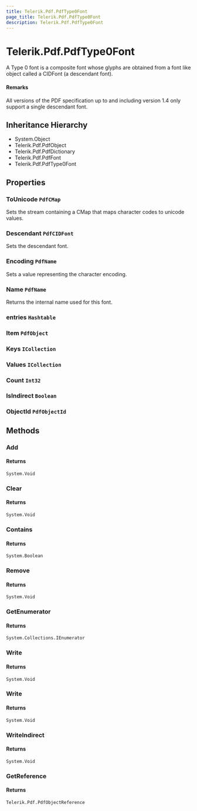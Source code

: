 ```yaml
---
title: Telerik.Pdf.PdfType0Font
page_title: Telerik.Pdf.PdfType0Font
description: Telerik.Pdf.PdfType0Font
---
```


# Telerik.Pdf.PdfType0Font

A Type 0 font is a composite font whose glyphs are obtained from a
                font like object called a CIDFont (a descendant font).

#### Remarks
All versions of the PDF specification up to and including version 1.4
                only support a single descendant font.

## Inheritance Hierarchy

* System.Object
* Telerik.Pdf.PdfObject
* Telerik.Pdf.PdfDictionary
* Telerik.Pdf.PdfFont
* Telerik.Pdf.PdfType0Font

## Properties

###  ToUnicode `PdfCMap`

Sets the stream containing a CMap that maps character codes to 
                unicode values.

###  Descendant `PdfCIDFont`

Sets the descendant font.

###  Encoding `PdfName`

Sets a value representing the character encoding.

###  Name `PdfName`

Returns the internal name used for this font.

###  entries `Hashtable`

###  Item `PdfObject`

###  Keys `ICollection`

###  Values `ICollection`

###  Count `Int32`

###  IsIndirect `Boolean`

###  ObjectId `PdfObjectId`

## Methods

###  Add

#### Returns

`System.Void` 

###  Clear

#### Returns

`System.Void` 

###  Contains

#### Returns

`System.Boolean` 

###  Remove

#### Returns

`System.Void` 

###  GetEnumerator

#### Returns

`System.Collections.IEnumerator` 

###  Write

#### Returns

`System.Void` 

###  Write

#### Returns

`System.Void` 

###  WriteIndirect

#### Returns

`System.Void` 

###  GetReference

#### Returns

`Telerik.Pdf.PdfObjectReference` 

